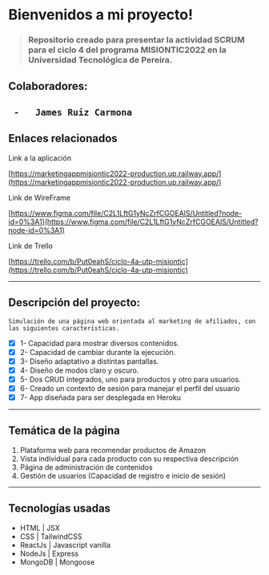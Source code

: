 # Bienvenidos a mi proyecto!

>### Repositorio creado para presentar la actividad SCRUM para el ciclo 4 del programa MISIONTIC2022 en la Universidad Tecnológica de Pereira.

## Colaboradores:
``	-	James Ruiz Carmona
``
---
## Enlaces relacionados

Link a la aplicación

[https://marketingappmisiontic2022-production.up.railway.app/](https://marketingappmisiontic2022-production.up.railway.app/)

Link de WireFrame

[https://www.figma.com/file/C2L1LftG1yNcZrfCGOEAlS/Untitled?node-id=0%3A1](https://www.figma.com/file/C2L1LftG1yNcZrfCGOEAlS/Untitled?node-id=0%3A1)

Link de Trello

[https://trello.com/b/Put0eahS/ciclo-4a-utp-misiontic](https://trello.com/b/Put0eahS/ciclo-4a-utp-misiontic)

---
## Descripción del proyecto: 
`Simulación de una página web orientada al marketing de afiliados, con las siguientes características.`
 - [x] 1- Capacidad para mostrar diversos contenidos.
 - [x] 2- Capacidad de cambiar durante la ejecución.
 - [x] 3- Diseño adaptativo a distintas pantallas.
 - [x] 4- Diseño de modos claro y oscuro.
 - [x] 5- Dos CRUD integrados, uno para productos y otro para usuarios.
 - [x] 6- Creado un contexto de sesión para manejar el perfil del usuario
 - [x] 7- App diseñada para ser desplegada en Heroku

---
## Temática de la página

 1. Plataforma web para recomendar productos de Amazon
 2. Vista individual para cada producto con su respectiva descripción
 3. Página de administración de contenidos
 4. Gestión de usuarios (Capacidad de registro e inicio de sesión)

---
## Tecnologías usadas
- HTML	|	JSX
- CSS		|	TailwindCSS
- ReactJs	|	Javascript vanilla
- NodeJs	|	Express
- MongoDB	|	Mongoose
